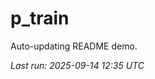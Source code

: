 # p_train

Auto-updating README demo.

<!--START_SECTION:status-->
_Last run: 2025-09-14 12:35 UTC_
<!--END_SECTION:status-->
































































































































































































































































































































































































































































































































































































